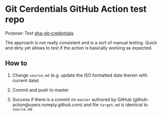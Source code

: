 # Git Cerdentials GitHub Action test repo

Purpose: Test [gha-git-credentials](https://github.com/OleksiyRudenko/gha-git-credentials)

The approach is not really consistent and is a sort of manual testing.
Quick and dirty yet allows to test if the action is basically working as expected.

## How to

1. Change `source.md` (e.g. update the ISO formatted date therein with current date)

2. Commit and push to master

3. Success if there is a commit on `master` authored by GitHub (github-action\@users.noreply.github.com)
and file `target.md` is identical to `source.md`
